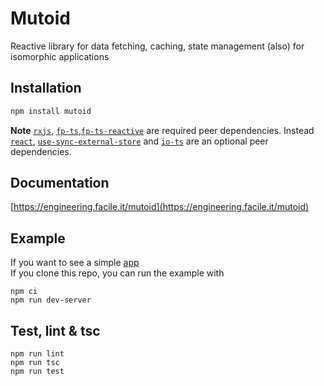 # Mutoid

Reactive library for data fetching, caching, state management (also) for isomorphic applications

## Installation

```sh
npm install mutoid
```

**Note** [`rxjs`](https://github.com/ReactiveX/rxjs), [`fp-ts`](https://github.com/gcanti/fp-ts),[`fp-ts-reactive`](https://github.com/siuvdlec/fp-ts-reactive) are required peer dependencies.
Instead [`react`](https://github.com/facebook/react), [`use-sync-external-store`](https://www.npmjs.com/package/use-sync-external-store) and [`io-ts`](https://github.com/gcanti/io-ts) are an optional peer dependencies.

## Documentation

[https://engineering.facile.it/mutoid](https://engineering.facile.it/mutoid)

## Example

If you want to see a simple [app](https://github.com/facile-it/mutoid/tree/master/example)  
If you clone this repo, you can run the example with

```console
npm ci
npm run dev-server
```

## Test, lint & tsc

```console
npm run lint
npm run tsc
npm run test
```
